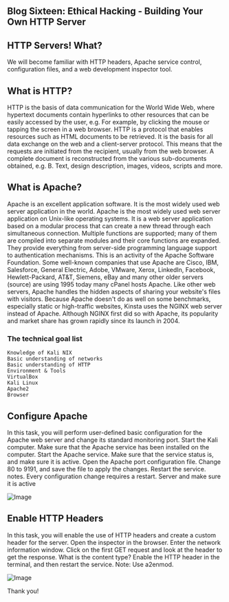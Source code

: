 ## Blog Sixteen: Ethical Hacking - Building Your Own HTTP Server


## HTTP Servers! What?


We will become familiar with HTTP headers, Apache service control, configuration files, and a web development inspector tool. 

## What is HTTP?

HTTP is the basis of data communication for the World Wide Web, where hypertext documents contain hyperlinks to other resources that can be easily accessed by the user, e.g.  For example, by clicking the mouse or tapping the screen in a web browser. HTTP is a protocol that enables resources such as HTML documents to be retrieved. It is the basis for all data exchange on the web and a client-server protocol. This means that the requests are initiated from the recipient, usually from the web browser. A complete document is reconstructed from the various sub-documents obtained, e.g. B. Text, design description, images, videos, scripts and more.

## What is Apache?
Apache is an excellent application software. It is the most widely used web server application in the world. Apache is the most widely used web server application on Unix-like operating systems. It is a web server application based on a modular process that can create a new thread through each simultaneous connection. Multiple functions are supported; many of them are compiled into separate modules and their core functions are expanded. They provide everything from server-side programming language support to authentication mechanisms. This is an activity of the Apache Software Foundation. Some well-known companies that use Apache are Cisco, IBM, Salesforce, General Electric, Adobe, VMware, Xerox, LinkedIn, Facebook, Hewlett-Packard, AT&T, Siemens, eBay and many other older servers (source) are using 1995 today many cPanel hosts Apache. Like other web servers, Apache handles the hidden aspects of sharing your website's files with visitors. Because Apache doesn't do as well on some benchmarks, especially static or high-traffic websites, Kinsta uses the NGINX web server instead of Apache. Although NGINX first did so with Apache, its popularity and market share has grown rapidly since its launch in 2004.

### The technical goal list
```
Knowledge of Kali NIX
Basic understanding of networks
Basic understanding of HTTP
Environment & Tools
VirtualBox
Kali Linux
Apache2
Browser 
```

## Configure Apache

In this task, you will perform user-defined basic configuration for the Apache web server and change its standard monitoring port. Start the Kali computer.
Make sure that the Apache service has been installed on the computer. 
Start the Apache service.
Make sure that the service status is, and make sure it is active.
Open the Apache port configuration file.
Change 80 to 9191, and save the file to apply the changes.
Restart the service. notes. 
Every configuration change requires a restart. Server and make sure it is active

![Image](https://www.edustorage.net/files/LinuxLiteOS/linux-lite-status-apache2.png?7a1452def0)

## Enable HTTP Headers
In this task, you will enable the use of HTTP headers and create a custom header for the server. 
Open the inspector in the browser.
Enter the network information window. 
Click on the first GET request and look at the header to get the response. 
What is the content type? 
Enable the HTTP header in the terminal, and then restart the service. Note: Use a2enmod.

![Image](https://external-content.duckduckgo.com/iu/?u=https%3A%2F%2Fi.stack.imgur.com%2Fiv9N3.png&f=1&nofb=1)

Thank you!
